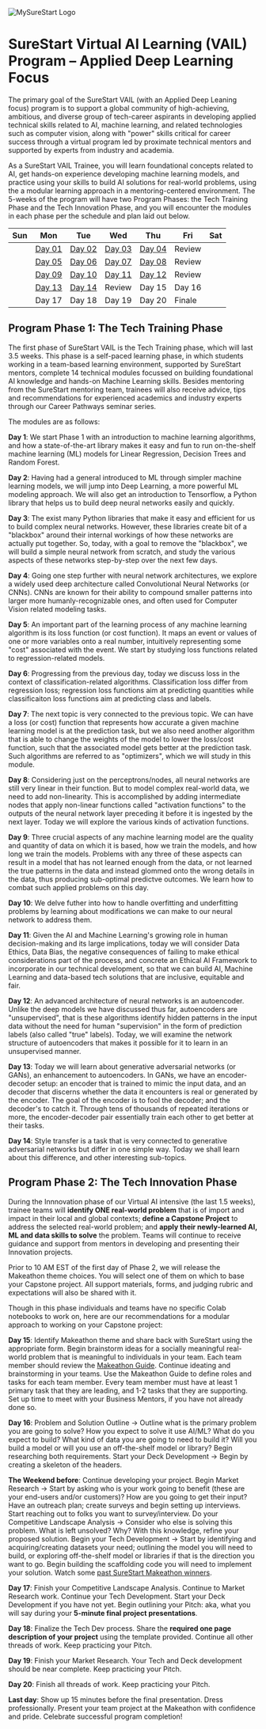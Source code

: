 ![MySureStart Logo](https://images.squarespace-cdn.com/content/v1/5f45536caa356e6ab51588f4/1599580657611-7A6YX9MGA2YHJCQ46QSB/SureStart+Logo.png)

# SureStart Virtual AI Learning (VAIL) Program – Applied Deep Learning Focus  

The primary goal of the SureStart VAIL (with an Applied Deep Leaning focus) program is to support a global community of high-achieving, ambitious, and diverse group of tech-career aspirants in developing applied technical skills related to AI, machine learning, and related technologies such as computer vision, along with "power" skills critical for career success through a virtual program led by proximate technical mentors and supported by experts from industry and academia.

As a SureStart VAIL Trainee, you will learn foundational concepts related to AI, get hands-on experience developing machine learning models, and practice using your skills to build AI solutions for real-world problems, using the a modular learning approach in a mentoring-centered environment. The 5-weeks of the program will have two Program Phases: the Tech Training Phase and the Tech Innovation Phase, and you will encounter the modules in each phase per the schedule and plan laid out below. 

| Sun | Mon | Tue | Wed| Thu | Fri | Sat|
|-   |-     | --  |-   |-    | -   | -  |
|  | [Day 01](https://github.com/MySureStart/Spring_2023_VAIL/tree/main/Day_01/) | [Day 02](https://github.com/MySureStart/Spring_2023_VAIL/tree/main/Day_02/) | [Day 03](https://github.com/MySureStart/Spring_2023_VAIL/tree/main/Day_03/) | [Day 04](https://github.com/MySureStart/Spring_2023_VAIL/tree/main/Day_04/) | Review | |
|  | [Day 05](https://github.com/MySureStart/Spring_2023_VAIL/tree/main/Day_05/) | [Day 06](https://github.com/MySureStart/Spring_2023_VAIL/tree/main/Day_06/) | [Day 07](https://github.com/MySureStart/Spring_2023_VAIL/tree/main/Day_07/) | [Day 08](https://github.com/MySureStart/Spring_2023_VAIL/tree/main/Day_08/) | Review | |
|  | [Day 09](https://github.com/MySureStart/Spring_2023_VAIL/tree/main/Day_09/) | [Day 10](https://github.com/MySureStart/Spring_2023_VAIL/tree/main/Day_10/) | [Day 11](https://github.com/MySureStart/Spring_2023_VAIL/tree/main/Day_11/) | [Day 12](https://github.com/MySureStart/Spring_2023_VAIL/tree/main/Day_12/) | Review | |
|  | [Day 13](https://github.com/MySureStart/Spring_2023_VAIL/tree/main/Day_13/) | [Day 14](https://github.com/MySureStart/Spring_2023_VAIL/tree/main/Day_14/) | Review | Day 15 | Day 16 | | 
|  | Day 17 | Day 18| Day 19 | Day 20 | Finale | |

## Program Phase 1: The Tech Training Phase

The first phase of SureStart VAIL is the Tech Training phase, which will last 3.5 weeks. This phase is a self-paced learning phase, in which students working in a team-based learning environment, supported by SureStart mentors, complete 14 technical modules focussed on building foundational AI knowledge and hands-on Machine Learning skills. Besides mentoring from the SureStart mentoring team, trainees will also receive advice, tips and recommendations for experienced academics and industry experts through our Career Pathways seminar series.

The modules are as follows:

__Day 1__: We start Phase 1 with an introduction to machine learning algorithms, and how a state-of-the-art library makes it easy and fun to run on-the-shelf machine learning (ML) models for Linear Regression, Decision Trees and Random Forest.

__Day 2__: Having had a general introduced to ML through simpler machine learning models, we will jump into Deep Learning, a more powerful ML modeling approach. We will also get an introduction to Tensorflow, a Python library that helps us to build deep neural networks easily and quickly. 

__Day 3__: The exist many Python libraries that make it easy and efficient for us to build complex neural networks. However, these libraries create bit of a "blackbox" around their internal workings of how these networks are actually put together. So, today, with a goal to remove the "blackbox", we will build a simple neural network from scratch, and study the various aspects of these networks step-by-step over the next few days.

__Day 4__: Going one step further with neural network architectures, we explore a widely used deep architecture called Convolutional Neural Networks (or CNNs). CNNs are known for their ability to compound smaller patterns into larger more humanly-recognizable ones, and often used for Computer Vision related modeling tasks.

__Day 5__: An important part of the learning process of any machine learning algorithm is its loss function (or cost function). It maps an event or values of one or more variables onto a real number, intuitively representing some "cost" associated with the event. We start by studying loss functions related to regression-related models.

__Day 6__: Progressing from the previous day, today we discuss loss in the context of classification-related algorithms. Classification loss differ from regression loss; regression loss functions aim at predicting quantities while classificaiton loss functions aim at predicting class and labels.

__Day 7__: The next topic is very connected to the previous topic. We can have a loss (or cost) function that represents how accurate a given machine learning model is at the prediction task, but we also need another algorithm that is able to change the weights of the model to lower the loss/cost function, such that the associated model gets better at the prediction task. Such algorithms are referred to as "optimizers", which we will study in this module. 

__Day 8__: Considering just on the perceptrons/nodes, all neural networks are still very linear in their function. But to model complex real-world data, we need to add non-linearity. This is accomplished by adding intermediate nodes that apply non-linear functions called "activation functions" to the outputs of the neural network layer preceding it before it is ingested by the next layer. Today we will explore the various kinds of activation functions.

__Day 9__: Three crucial aspects of any machine learning model are the quality and quantity of data on which it is based, how we train the models, and how long we train the models. Problems with any three of these aspects can result in a model that has not learned enough from the data, or not learned the true patterns in the data and instead glommed onto the wrong details in the data, thus producing sub-optimal predictve outcomes. We learn how to combat such applied problems on this day.

__Day 10__: We delve futher into how to handle overfitting and underfitting problems by learning about modifications we can make to our neural network to address them. 

__Day 11__: Given the AI and Machine Learning's growing role in human decision-making and its large implications, today we will consider Data Ethics, Data Bias, the negative consequences of failing to make ethical considerations part of the process, and concrete an Ethical AI Framework to incorporate in our technical development, so that we can build AI, Machine Learning and data-based tech solutions that are inclusive, equitable and fair. 

__Day 12__: An advanced architecture of neural networks is an autoencoder. Unlike the deep models we have discussed thus far, autoencoders are "unsupervised", that is these algorithms identify hidden patterns in the input data without the need for human "supervision" in the form of prediction labels (also called "true" labels). Today, we will examine the network structure of autoencoders that makes it possible for it to learn in an unsupervised manner.

__Day 13__: Today we will learn about generative adversarial networks (or GANs), an enhancement to autoencoders. In GANs, we have an encoder-decoder setup: an encoder that is trained to mimic the input data, and an decoder that discerns whether the data it encounters is real or generated by the encoder. The goal of the encoder is to fool the decoder; and the decoder's to catch it. Through tens of thousands of repeated iterations or more, the encoder-decoder pair essentially train each other to get better at their tasks. 

__Day 14__: Style transfer is a task that is very connected to generative adversarial networks but differ in one simple way. Today we shall learn about this difference, and other interesting sub-topics.

## Program Phase 2: The Tech Innovation Phase
During the Innnovation phase of our Virtual AI intensive (the last 1.5 weeks), trainee teams will **identify ONE real-world problem** that is of import and impact in their local and global contexts; **define a Capstone Project** to address the selected real-world problem; and **apply their newly-learned AI, ML and data skills to solve** the problem. Teams will continue to receive guidance and support from mentors in developing and presenting their Innovation projects.

Prior to 10 AM EST of the first day of Phase 2, we will release the Makeathon theme choices. You will select one of them on which to base your Capstone project. All support materials, forms, and judging rubric and expectations will also be shared with it. 

Though in this phase individuals and teams have no specific Colab notebooks to work on, here are our recommendations for a modular approach to working on your Capstone project:

__Day 15__: Identify Makeathon theme and share back with SureStart using the appropriate form. Begin brainstorm ideas for a socially meaningful real-world problem that is meaningful to individuals in your team. Each team member should review the [Makeathon Guide](https://mysurestart.com/s/VAIL-Create-a-thon-Guide.pdf). Continue ideating and brainstorming in your teams. Use the Makeathon Guide to define roles and tasks for each team member. Every team member must have at least 1 primary task that they are leading, and 1-2 tasks that they are supporting. Set up time to meet with your Business Mentors, if you have not already done so.

__Day 16__: Problem and Solution Outline -> Outline what is the primary problem you are going to solve? How you expect to solve it use AI/ML? What do you expect to build? What kind of data you are going to need to build it? Will you build a model or will you use an off-the-shelf model or library? Begin researching both requirements. Start your Deck Development -> Begin by creating a skeleton of the headers.

__The Weekend before__: Continue developing your project. Begin Market Research -> Start by asking who is your work going to benefit (these are your end-users and/or customers)? How are you going to get their input? Have an outreach plan; create surveys and begin setting up interviews. Start reaching out to folks you want to survey/interview. Do your Competitive Landscape Analysis -> Consider who else is solving this problem. What is left unsolved? Why? With this knowledge, refine your proposed solution. Begin your Tech Development -> Start by identifying and acquiring/creating datasets your need; outlining the model you will need to build, or exploring off-the-shelf model or libraries if that is the direction you want to go. Begin building the scaffolding code you will need to implement your solution. Watch some [past SureStart Makeathon winners](https://www.youtube.com/watch?v=a9FyCODLflg&list=PLsSCYP2a9mZhAVJLVefDkOskkoW8m_UwH).

__Day 17__: Finish your Competitive Landscape Analysis. Continue to Market Research work. Continue your Tech Development. Start your Deck Development if you have not yet. Begin outlining your Pitch: aka, what you will say during your **5-minute final project presentations**. 

__Day 18__: Finalize the Tech Dev process. Share the **required one page description of your project** using the template provided. Continue all other threads of work. Keep practicing your Pitch.  

__Day 19__: Finish your Market Research. Your Tech and Deck development should be near complete. Keep practicing your Pitch.  

__Day 20__: Finish all threads of work. Keep practicing your Pitch.

__Last day__: Show up 15 minutes before the final presentation. Dress professionally. Present your team project at the Makeathon with confidence and pride. Celebrate successful program completion!
